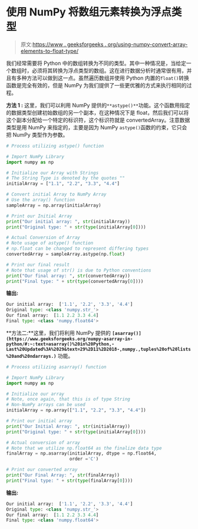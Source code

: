# 使用 NumPy 将数组元素转换为浮点类型

> 原文:[https://www . geeksforgeeks . org/using-numpy-convert-array-elements-to-float-type/](https://www.geeksforgeeks.org/using-numpy-to-convert-array-elements-to-float-type/)

我们经常需要将 Python 中的数组转换为不同的类型。其中一种情况是，当给定一个数组时，必须将其转换为浮点类型的数组。这在进行数据分析时通常很有用，并且有多种方法可以做到这一点。虽然遍历数组并使用 Python 内置的`float()`转换函数是完全有效的，但是 NumPy 为我们提供了一些更优雅的方式来执行相同的过程。

**方法 1 :** 这里，我们可以利用 NumPy 提供的`**astype()**`功能。这个函数用指定的数据类型创建初始数组的另一个副本，在这种情况下是 float，然后我们可以将这个副本分配给一个特定的标识符，这个标识符就是 convertedArray。注意数据类型是用 NumPy 来指定的，主要是因为 NumPy `astype()`函数的约束，它只会把 NumPy 类型作为参数。

```py
# Process utilizing astype() function

# Import NumPy Library
import numpy as np

# Initialize our Array with Strings
# The String Type is denoted by the quotes ""
initialArray = ["1.1", "2.2", "3.3", "4.4"]

# Convert initial Array to NumPy Array
# Use the array() function
sampleArray = np.array(initialArray)

# Print our Initial Array
print("Our initial array: ", str(initialArray))
print("Original type: " + str(type(initialArray[0])))

# Actual Conversion of Array
# Note usage of astype() function
# np.float can be changed to represent differing types
convertedArray = sampleArray.astype(np.float)

# Print our final result
# Note that usage of str() is due to Python conventions
print("Our final array: ", str(convertedArray))
print("Final type: " + str(type(convertedArray[0])))
```

**输出:**

```py
Our initial array:  ['1.1', '2.2', '3.3', '4.4']
Original type: <class 'numpy.str_'>
Our final array:  [1.1 2.2 3.3 4.4]
Final type: <class 'numpy.float64'>

```

**方法二:**这里，我们将利用 NumPy 提供的 **`[asarray()](https://www.geeksforgeeks.org/numpy-asarray-in-python/#:~:text=asarray()%20in%20Python,-Last%20Updated%3A%2029&text=29%2D11%2D2018-,numpy.,tuples%20of%20lists%20and%20ndarrays.)`** 功能。

```py
# Process utilizing asarray() function

# Import NumPy Library
import numpy as np

# Initialize our array
# Note, once again, that this is of type String
# Non-NumPy arrays can be used
initialArray = np.array(["1.1", "2.2", "3.3", "4.4"])

# Print our initial array
print("Our Initial Array: ", str(initialArray))
print("Original type: " + str(type(initialArray[0])))

# Actual conversion of array
# Note that we utilize np.float64 as the finalize data type
finalArray = np.asarray(initialArray, dtype = np.float64, 
                        order ='C')

# Print our converted array
print("Our Final Array: ", str(finalArray))
print("Final type: " + str(type(finalArray[0])))
```

**输出:**

```py
Our initial array:  ['1.1', '2.2', '3.3', '4.4']
Original type: <class 'numpy.str_'>
Our final array:  [1.1 2.2 3.3 4.4]
Final type: <class 'numpy.float64'>

```
